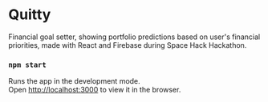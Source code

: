 # Quitty
Financial goal setter, showing portfolio predictions based on user's financial priorities, made with React and Firebase during Space Hack Hackathon.

### `npm start`

Runs the app in the development mode.\
Open [http://localhost:3000](http://localhost:3000) to view it in the browser.
